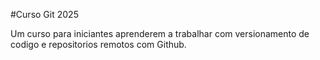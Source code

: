 #Curso Git 2025

Um curso para iniciantes aprenderem a trabalhar com versionamento de codigo e repositorios remotos com Github.
